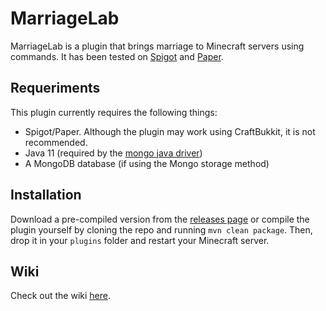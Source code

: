 # MarriageLab
MarriageLab is a plugin that brings marriage to Minecraft servers using commands. It has been tested on [Spigot](https://spigotmc.org) and [Paper](https://papermc.io).
## Requeriments
This plugin currently requires the following things:
- Spigot/Paper. Although the plugin may work using CraftBukkit, it is not recommended.
- Java 11 (required by the [mongo java driver](https://mongodb.github.io/mongo-java-driver/))
- A MongoDB database (if using the Mongo storage method)
## Installation
Download a pre-compiled version from the [releases page](https://github.com/Lably-Team/marriage-lab/releases) or compile the plugin yourself by cloning the repo and running `mvn clean package`. Then, drop it in your `plugins` folder and restart your Minecraft server.
## Wiki
Check out the wiki [here](https://github.com/Lably-Team/marriage-lab/wiki).
